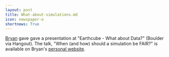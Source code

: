 ```yaml
---
layout: post
title: What-about-simulations.md
icon: newspaper-o
shortnews: True
---
```


[Bryan](bio/bryan.html) gave gave a presentation  at "Earthcube - What about Data?" (Boulder via Hangout).
The talk, "When (and how) should a simulation be FAIR?" is available on Bryan's [personal website](https://www.bnlawrence.net/talks/2020/05/What-about-simulations).

